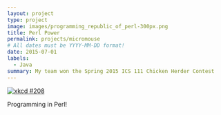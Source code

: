 ```yaml
---
layout: project
type: project
image: images/programming_republic_of_perl-300px.png
title: Perl Power
permalink: projects/micromouse
# All dates must be YYYY-MM-DD format!
date: 2015-07-01
labels:
  - Java
summary: My team won the Spring 2015 ICS 111 Chicken Herder Contest
---
```


<a href="https://xkcd.com/208/">
<img class="ui medium right floated rounded image" src="https://imgs.xkcd.com/comics/regular_expressions.png" alt="xkcd #208">
</a>

Programming in Perl!
